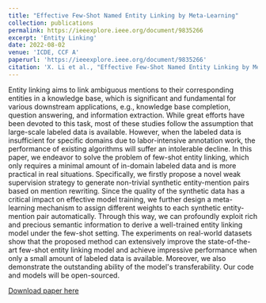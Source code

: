 ```yaml
---
title: "Effective Few-Shot Named Entity Linking by Meta-Learning"
collection: publications
permalink: https://ieeexplore.ieee.org/document/9835266
excerpt: 'Entity Linking'
date: 2022-08-02
venue: 'ICDE, CCF A'
paperurl: 'https://ieeexplore.ieee.org/document/9835266'
citation: 'X. Li et al., "Effective Few-Shot Named Entity Linking by Meta-Learning," 2022 IEEE 38th International Conference on Data Engineering (ICDE), Kuala Lumpur, Malaysia, 2022, pp. 178-191, doi: 10.1109/ICDE53745.2022.00018.'
---
```


Entity linking aims to link ambiguous mentions to their corresponding entities in a knowledge base, which is significant and fundamental for various downstream applications, e.g., knowledge base completion, question answering, and information extraction. While great efforts have been devoted to this task, most of these studies follow the assumption that large-scale labeled data is available. However, when the labeled data is insufficient for specific domains due to labor-intensive annotation work, the performance of existing algorithms will suffer an intolerable decline. In this paper, we endeavor to solve the problem of few-shot entity linking, which only requires a minimal amount of in-domain labeled data and is more practical in real situations. Specifically, we firstly propose a novel weak supervision strategy to generate non-trivial synthetic entity-mention pairs based on mention rewriting. Since the quality of the synthetic data has a critical impact on effective model training, we further design a meta-learning mechanism to assign different weights to each synthetic entity-mention pair automatically. Through this way, we can profoundly exploit rich and precious semantic information to derive a well-trained entity linking model under the few-shot setting. The experiments on real-world datasets show that the proposed method can extensively improve the state-of-the-art few-shot entity linking model and achieve impressive performance when only a small amount of labeled data is available. Moreover, we also demonstrate the outstanding ability of the model's transferability. Our code and models will be open-sourced.

[Download paper here](https://ieeexplore.ieee.org/document/9835266)

